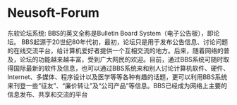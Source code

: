 # Neusoft-Forum
东软论坛系统:
BBS的英文全称是Bulletin Board System（电子公告板），即论坛。 BBS起源于20世纪80年代初，最初，论坛只是用于发布公告信息、讨论问题的在线交流平台，给计算机爱好者提供一个互相交流的地方。后来，随着网络的普及，论坛的功能越来越丰富，受到广大网民的欢迎。目前，通过BBS系统可随时取得国际最新的软件及信息，也可以通过BBS系统来和别人讨论计算机软件、硬件、Internet、多媒体、程序设计以及医学等等各种有趣的话题，更可以利用BBS系统来刊登一些“征友”、“廉价转让”及“公司产品”等信息。BBS已经成为网络上主要的信息发布、共享和交流的平台
